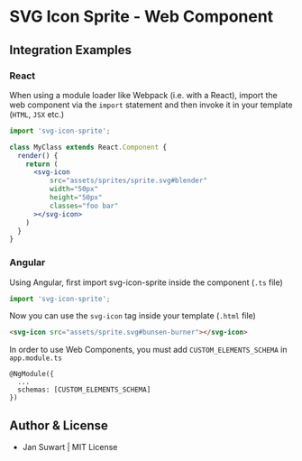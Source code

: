 # SVG Icon Sprite - Web Component

## Integration Examples

### React

When using a module loader like Webpack (i.e. with a React), import the web component
via the `import` statement and then invoke it in your template (`HTML`, `JSX` etc.)

```jsx harmony
import 'svg-icon-sprite';

class MyClass extends React.Component {
  render() {
    return (
      <svg-icon
          src="assets/sprites/sprite.svg#blender"
          width="50px"
          height="50px"
          classes="foo bar"
      ></svg-icon>
    )
  }
}
```

### Angular

Using Angular, first import svg-icon-sprite inside the component (`.ts` file)

```javascript
import 'svg-icon-sprite';
```

Now you can use the `svg-icon` tag inside your template (`.html` file)

```html
<svg-icon src="assets/sprite.svg#bunsen-burner"></svg-icon>
```

In order to use Web Components, you must add `CUSTOM_ELEMENTS_SCHEMA` in `app.module.ts`

```
@NgModule({
  ...
  schemas: [CUSTOM_ELEMENTS_SCHEMA]
})
```

## Author & License
- Jan Suwart | MIT License
